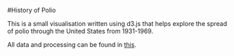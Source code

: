 #History of Polio

This is a small visualisation written using d3.js that helps explore the spread of polio through
the United States from 1931-1969. 

All data and processing can be found in [this](www.github.com/nstrayer/math295).

